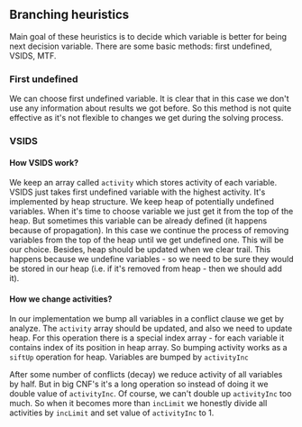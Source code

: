 ## Branching heuristics

Main goal of these heuristics is to decide which variable is better
for being next decision variable. There are some basic methods: 
first undefined, VSIDS, MTF.

### First undefined

We can choose first undefined variable. It is clear that in this case
we don't use any information about results we got before. So this method
is not quite effective as it's not flexible to changes we get during
the solving process.

### VSIDS

#### How VSIDS work?

We keep an array called `activity` which stores activity of each 
variable. VSIDS just takes first undefined variable with the 
highest activity. It's implemented by heap structure. We keep 
heap of potentially undefined variables. When it's time to choose 
variable we just get it from the top of the heap. But sometimes this 
variable can be already defined (it happens because of propagation). 
In this case we continue the process of removing variables from the
top of the heap until we get undefined one. This will be our choice.
Besides, heap should be updated when we clear trail. This happens 
because we undefine variables - so we need to be sure they would 
be stored in our heap (i.e. if it's removed from heap - then we should add it).

#### How we change activities?

In our implementation we bump all variables in a conflict clause
we get by analyze. The `activity` array should be updated, and 
also we need to update heap. For this operation there is a special
index array - for each variable it contains index of its position
in heap array. So bumping activity works as a `siftUp` operation
for heap. Variables are bumped by `activityInc`

After some number of conflicts (decay) we reduce activity of all
variables by half. But in big CNF's it's a long operation so instead
of doing it we double value of `activityInc`. Of course, we can't
double up `activityInc` too much. So when it becomes more than
`incLimit` we honestly divide all activities by `incLimit` and
set value of `activityInc` to 1.

